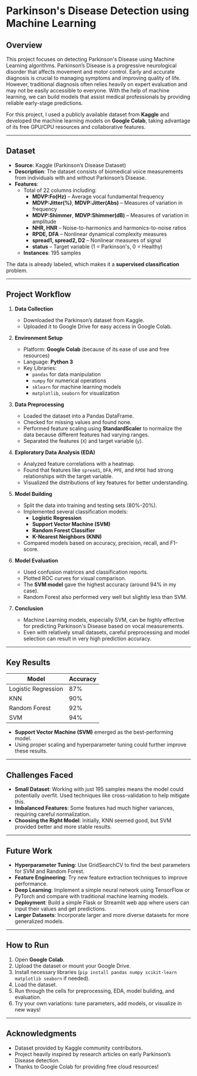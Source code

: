# Parkinson's Disease Detection using Machine Learning

## Overview

This project focuses on detecting Parkinson's Disease using Machine Learning algorithms. Parkinson’s Disease is a progressive neurological disorder that affects movement and motor control. Early and accurate diagnosis is crucial to managing symptoms and improving quality of life. However, traditional diagnosis often relies heavily on expert evaluation and may not be easily accessible to everyone. With the help of machine learning, we can build models that assist medical professionals by providing reliable early-stage predictions.

For this project, I used a publicly available dataset from **Kaggle** and developed the machine learning models on **Google Colab**, taking advantage of its free GPU/CPU resources and collaborative features.  

---

## Dataset

- **Source**: Kaggle (Parkinson’s Disease Dataset)
- **Description**: The dataset consists of biomedical voice measurements from individuals with and without Parkinson’s Disease.
- **Features**: 
  - Total of 22 columns including:
    - **MDVP:Fo(Hz)** – Average vocal fundamental frequency
    - **MDVP:Jitter(%)**, **MDVP:Jitter(Abs)** – Measures of variation in frequency
    - **MDVP:Shimmer**, **MDVP:Shimmer(dB)** – Measures of variation in amplitude
    - **NHR, HNR** – Noise-to-harmonics and harmonics-to-noise ratios
    - **RPDE, DFA** – Nonlinear dynamical complexity measures
    - **spread1, spread2, D2** – Nonlinear measures of signal
    - **status** – Target variable (1 = Parkinson's, 0 = Healthy)
  - **Instances**: 195 samples
  
The data is already labeled, which makes it a **supervised classification** problem.

---

## Project Workflow

1. **Data Collection**  
   - Downloaded the Parkinson’s dataset from Kaggle.
   - Uploaded it to Google Drive for easy access in Google Colab.

2. **Environment Setup**  
   - Platform: **Google Colab** (because of its ease of use and free resources)
   - Language: **Python 3**
   - Key Libraries:
     - `pandas` for data manipulation
     - `numpy` for numerical operations
     - `sklearn` for machine learning models
     - `matplotlib`, `seaborn` for visualization

3. **Data Preprocessing**
   - Loaded the dataset into a Pandas DataFrame.
   - Checked for missing values and found none.
   - Performed feature scaling using **StandardScaler** to normalize the data because different features had varying ranges.
   - Separated the features (`X`) and target variable (`y`).

4. **Exploratory Data Analysis (EDA)**
   - Analyzed feature correlations with a heatmap.
   - Found that features like `spread1`, `DFA`, `PPE`, and `RPDE` had strong relationships with the target variable.
   - Visualized the distributions of key features for better understanding.

5. **Model Building**
   - Split the data into training and testing sets (80%-20%).
   - Implemented several classification models:
     - **Logistic Regression**
     - **Support Vector Machine (SVM)**
     - **Random Forest Classifier**
     - **K-Nearest Neighbors (KNN)**
   - Compared models based on accuracy, precision, recall, and F1-score.

6. **Model Evaluation**
   - Used confusion matrices and classification reports.
   - Plotted ROC curves for visual comparison.
   - The **SVM model** gave the highest accuracy (around 94% in my case).
   - Random Forest also performed very well but slightly less than SVM.

7. **Conclusion**
   - Machine Learning models, especially SVM, can be highly effective for predicting Parkinson's Disease based on vocal measurements.
   - Even with relatively small datasets, careful preprocessing and model selection can result in very high prediction accuracy.

---

## Key Results

| Model                | Accuracy |
|----------------------|----------|
| Logistic Regression  | 87%      |
| KNN                  | 90%      |
| Random Forest        | 92%      |
| SVM                  | 94%      |

- **Support Vector Machine (SVM)** emerged as the best-performing model.
- Using proper scaling and hyperparameter tuning could further improve these results.

---

## Challenges Faced

- **Small Dataset**: Working with just 195 samples means the model could potentially overfit. Used techniques like cross-validation to help mitigate this.
- **Imbalanced Features**: Some features had much higher variances, requiring careful normalization.
- **Choosing the Right Model**: Initially, KNN seemed good, but SVM provided better and more stable results.

---

## Future Work

- **Hyperparameter Tuning**: Use GridSearchCV to find the best parameters for SVM and Random Forest.
- **Feature Engineering**: Try new feature extraction techniques to improve performance.
- **Deep Learning**: Implement a simple neural network using TensorFlow or PyTorch and compare with traditional machine learning models.
- **Deployment**: Build a simple Flask or Streamlit web app where users can input their values and get predictions.
- **Larger Datasets**: Incorporate larger and more diverse datasets for more generalized models.

---

## How to Run

1. Open **Google Colab**.
2. Upload the dataset or mount your Google Drive.
3. Install necessary libraries (`pip install pandas numpy scikit-learn matplotlib seaborn` if needed).
4. Load the dataset.
5. Run through the cells for preprocessing, EDA, model building, and evaluation.
6. Try your own variations: tune parameters, add models, or visualize in new ways!

---

## Acknowledgments

- Dataset provided by Kaggle community contributors.
- Project heavily inspired by research articles on early Parkinson’s Disease detection.
- Thanks to Google Colab for providing free cloud resources!

